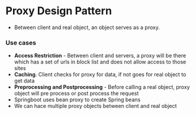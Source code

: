 # Proxy Design Pattern

- Between client and real object, an object serves as a proxy.

### Use cases
- **Access Restriction** - Between client and servers, a proxy will be there which has a set of urls in block list and does not allow access to those sites
- **Caching**. Client checks for proxy for data, if not goes for real object to get data
- **Preprocessing and Postprocessing** - Before calling a real object, proxy object will pre process or post process the request
- Springboot uses bean proxy to create Spring beans
- We can hace multiple proxy objects between client and real object